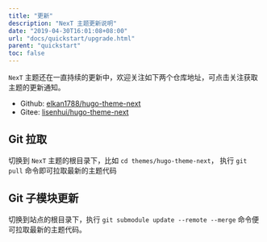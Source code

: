 ```yaml
---
title: "更新"
description: "NexT 主题更新说明"
date: "2019-04-30T16:01:08+08:00"
url: "docs/quickstart/upgrade.html"
parent: "quickstart"
toc: false
---
```


`NexT` 主题还在一直持续的更新中，欢迎关注如下两个仓库地址，可点击关注获取主题的更新通知。

- Github: [elkan1788/hugo-theme-next](https://github.com/elkan1788/hugo-theme-next)
- Gitee: [lisenhui/hugo-theme-next](https://gitee.com/lisenhui/hugo-theme-next)

## Git 拉取

切换到 `NexT` 主题的根目录下，比如 `cd themes/hugo-theme-next`， 执行 `git pull` 命令即可拉取最新的主题代码

## Git 子模块更新

切换到站点的根目录下，执行 `git submodule update --remote --merge` 命令便可拉取最新的主题代码。
